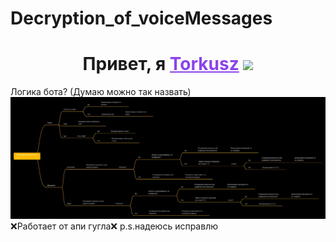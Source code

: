 # Decryption_of_voiceMessages
<h1 align="center">
    Привет, я 
    <a href="https://t.me/Torkusz" target="_blank" style="color: #8C43EA">Torkusz</a>
    <img src="https://github.com/blackcater/blackcater/raw/main/images/Hi.gif" height="32">
</h1>

Логика бота? (Думаю можно так назвать)
![Image](https://github.com/Torkusz/Decryption_of_voiceMessages/blob/main/source/idea.jpg)
❌Работает от апи гугла❌
p.s.надеюсь исправлю